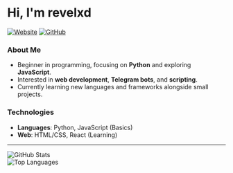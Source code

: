 # Hi, I'm revelxd

[![Website](https://img.shields.io/badge/Website-FF6B6B?style=for-the-badge&logo=google-chrome&logoColor=white)](https://revelxd.github.io/bio/)
[![GitHub](https://img.shields.io/badge/GitHub-8A2BE2?style=for-the-badge&logo=github&logoColor=white)](https://github.com/revelxd)

### About Me  
- Beginner in programming, focusing on **Python** and exploring **JavaScript**.  
- Interested in **web development**, **Telegram bots**, and **scripting**.  
- Currently learning new languages and frameworks alongside small projects.  

### Technologies  
- **Languages**: Python, JavaScript (Basics)  
- **Web**: HTML/CSS, React (Learning)  

---

![GitHub Stats](https://github-readme-stats.vercel.app/api?username=revelxd&show_icons=true&hide_border=true&theme=dark)  
![Top Languages](https://github-readme-stats.vercel.app/api/top-langs/?username=revelxd&layout=compact&hide_border=true&theme=dark)  
